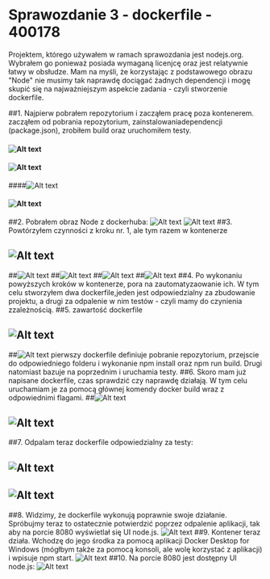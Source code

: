 # Sprawozdanie 3 - dockerfile - 400178

Projektem, którego używałem w ramach sprawozdania jest nodejs.org. Wybrałem go ponieważ posiada wymaganą licenjcę oraz
jest relatywnie łatwy w obsłudze. Mam na myśli, że korzystając z podstawowego obrazu "Node" nie musimy tak naprawdę
dociągać żadnych dependencji i mogę skupić się na najważniejszym aspekcie zadania - czyli stworzenie dockerfile.

##1. Najpierw pobrałem repozytorium i zacząłem pracę poza kontenerem. zacząłem od pobrania repozytorium, zainstalowaniadependencji (package.json), zrobiłem build oraz uruchomiłem testy.
#### ![Alt text](git-clone-local.PNG?raw=true)
#### ![Alt text](npp-install-local.PNG?raw=true)
####![Alt text](npm-run-build.PNG?raw=true)
#### ![Alt text](npm-test-local.PNG?raw=true)
##2. Pobrałem obraz Node z dockerhuba:
   ![Alt text](node-image.PNG?raw=true)
   ![Alt text](node-docker-desktop.PNG?raw=true)
##3. Powtórzyłem czynności z kroku nr. 1, ale tym razem w kontenerze
  ## ![Alt text](kontener-clone.PNG?raw=true)
##![Alt text](npm-i.PNG?raw=true)
##![Alt text](run-build.PNG?raw=true)
##![Alt text](npm-test-v1.PNG?raw=true)
##![Alt text](npm-test-confirm.PNG?raw=true)
##4. Po wykonaniu powyższych kroków w kontenerze, pora na zautomatyzaowanie ich. W tym celu stworzyłem dwa dockerfile,jeden jest odpowiedzialny za zbudowanie projektu, a drugi za odpalenie w nim testów - czyli mamy do czynienia zzależnością.
##5. zawartość dockerfile
   ## ![Alt text](dockerbuild.PNG?raw=true)
   ##![Alt text](dockertest.PNG?raw=true)
   pierwszy dockerfile definiuje pobranie repozytorium, przejscie do odpowiedniego folderu i wykonanie npm install oraz
   npm run build. Drugi natomiast bazuje na poprzednim i uruchamia testy.
##6. Skoro mam już napisane dockerfile, czas sprawdzić czy naprawdę działają. W tym celu uruchamiam je za pomocą głównej komendy docker build wraz z odpowiednimi flagami.
##![Alt text](docker-build-build.PNG?raw=true)
## ![Alt text](docker-build-build2.PNG?raw=true)
##7. Odpalam teraz  dockerfile odpowiedzialny za testy:
## ![Alt text](docker-build-tests.PNG?raw=true)
## ![Alt text](docker-build-tests2.PNG?raw=true)
##8. Widzimy, że dockerfile wykonują poprawnie swoje działanie. Spróbujmy teraz to ostatecznie potwierdzić poprzez odpalenie aplikacji, tak aby na porcie 8080 wyświetlał się UI node.js.
   ![Alt text](docker-run-build.PNG?raw=true)
##9. Kontener teraz działa. Wchodzę do jego środka za pomocą aplikacji Docker Desktop for Windows (mógłbym także za pomocą konsoli, ale wolę korzystać z aplikacji) i wpisuje npm start.
   ![Alt text](npm-start.PNG?raw=true)
##10. Na porcie 8080 jest dostępny UI node.js:
![Alt text](nodejs-screen.PNG?raw=true)
